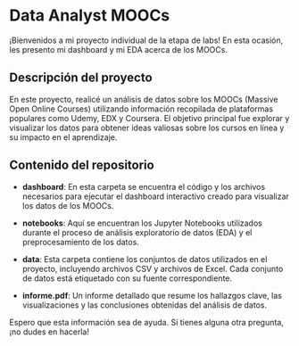 # Data Analyst MOOCs

¡Bienvenidos a mi proyecto individual de la etapa de labs! En esta ocasión, les presento mi dashboard y mi EDA acerca de los MOOCs.

## Descripción del proyecto

En este proyecto, realicé un análisis de datos sobre los MOOCs (Massive Open Online Courses) utilizando información recopilada de plataformas populares como Udemy, EDX y Coursera. El objetivo principal fue explorar y visualizar los datos para obtener ideas valiosas sobre los cursos en línea y su impacto en el aprendizaje.

## Contenido del repositorio

- **dashboard**: En esta carpeta se encuentra el código y los archivos necesarios para ejecutar el dashboard interactivo creado para visualizar los datos de los MOOCs.

- **notebooks**: Aquí se encuentran los Jupyter Notebooks utilizados durante el proceso de análisis exploratorio de datos (EDA) y el preprocesamiento de los datos.

- **data**: Esta carpeta contiene los conjuntos de datos utilizados en el proyecto, incluyendo archivos CSV y archivos de Excel. Cada conjunto de datos está etiquetado con su fuente correspondiente.

- **informe.pdf**: Un informe detallado que resume los hallazgos clave, las visualizaciones y las conclusiones obtenidas del análisis de datos.

Espero que esta información sea de ayuda. Si tienes alguna otra pregunta, ¡no dudes en hacerla!
